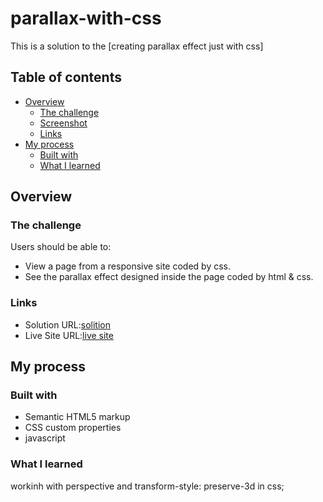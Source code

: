 # parallax-with-css

This is a solution to the [creating parallax effect just with css]

## Table of contents

- [Overview](#overview)
  - [The challenge](#the-challenge)
  - [Screenshot](#screenshot)
  - [Links](#links)
- [My process](#my-process)
  - [Built with](#built-with)
  - [What I learned](#what-i-learned)


## Overview

### The challenge

Users should be able to:

- View a page from a responsive site coded by css.
- See the parallax effect designed inside the page coded by html & css.





### Links

- Solution URL:[solition](https://github.com/Maryametesami/parallax-with-css)
- Live Site URL:[live site](https://maryametesami.github.io/parallax-with-css)
## My process

### Built with

- Semantic HTML5 markup
- CSS custom properties
- javascript



### What I learned

workinh with perspective and transform-style: preserve-3d in css;




